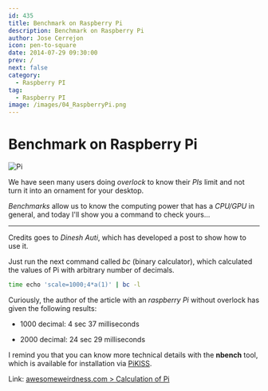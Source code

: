 ```yaml
---
id: 435
title: Benchmark on Raspberry Pi
description: Benchmark on Raspberry Pi
author: Jose Cerrejon
icon: pen-to-square
date: 2014-07-29 09:30:00
prev: /
next: false
category:
  - Raspberry PI
tag:
  - Raspberry PI
image: /images/04_RaspberryPi.png
---
```


# Benchmark on Raspberry Pi

![Pi](/images/04_RaspberryPi.png)

We have seen many users doing *overlock* to know their *PIs* limit and not turn it into an ornament for your desktop. 

*Benchmarks* allow us to know the computing power that has a *CPU/GPU* in general, and today I'll show you a command to check yours... 

- - -
Credits goes to *Dinesh Auti*, which has developed a post to show how to use it. 

Just run the next command called *bc* (binary calculator), which calculated the values of Pi with arbitrary number of decimals. 

```bash
time echo 'scale=1000;4*a(1)' | bc -l
```

Curiously, the author of the article with an *raspberry Pi* without overlock has given the following results:

* 1000 decimal: 4 sec 37 milliseconds

* 2000 decimal: 24 sec 29 milliseconds

I remind you that you can know more technical details with the **nbench** tool, which is available for installation via [PiKISS](https://github.com/jmcerrejon/PiKISS/blob/master/scripts/info/bmark.sh).

Link: [awesomeweirdness.com > Calculation of Pi](http://www.awesomeweirdness.com/projects-diy/calculation-pi/)